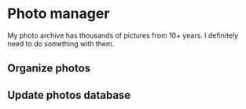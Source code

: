 # Photo manager

My photo archive has thousands of pictures from 10+ years. I definitely need to do something with them.

## Organize photos

## Update photos database
